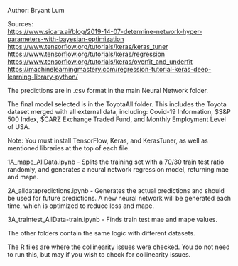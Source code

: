 Author: Bryant Lum

Sources:  
  https://www.sicara.ai/blog/2019-14-07-determine-network-hyper-parameters-with-bayesian-optimization
  https://www.tensorflow.org/tutorials/keras/keras_tuner  
  https://www.tensorflow.org/tutorials/keras/regression  
  https://www.tensorflow.org/tutorials/keras/overfit_and_underfit  
  https://machinelearningmastery.com/regression-tutorial-keras-deep-learning-library-python/  

The predictions are in .csv format in the main Neural Network folder.

The final model selected is in the ToyotaAll folder. This includes the Toyota dataset merged with all external data, 
including: Covid-19 Information, $S&P 500 Index, $CARZ Exchange Traded Fund, and Monthly Employment Level of USA.

Note: You must install TensorFlow, Keras, and KerasTuner, as well as mentioned libraries at the top of each file.

1A_mape_AllData.ipynb - Splits the training set with a 70/30 train test ratio randomly, and generates a neural network regression model, returning mae and mape.

2A_alldatapredictions.ipynb - Generates the actual predictions and should be used for future predictions. A new neural network will be generated each time, 
which is optimized to reduce loss and mape.

3A_traintest_AllData-train.ipynb - Finds train test mae and mape values.

The other folders contain the same logic with different datasets.

The R files are where the collinearity issues were checked. You do not need to run this, but may if you wish to check for collinearity issues.
